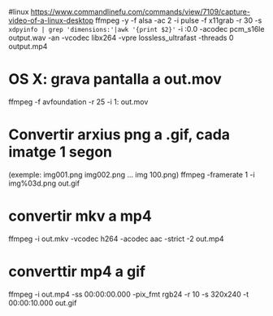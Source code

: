 #linux
  https://www.commandlinefu.com/commands/view/7109/capture-video-of-a-linux-desktop
  ffmpeg -y -f alsa -ac 2 -i pulse -f x11grab -r 30 -s `xdpyinfo | grep 'dimensions:'|awk '{print $2}'` -i :0.0 -acodec pcm_s16le output.wav -an -vcodec libx264 -vpre lossless_ultrafast -threads 0 output.mp4

# OS X: grava pantalla a out.mov
  ffmpeg -f avfoundation -r 25 -i 1: out.mov

# Convertir arxius png a .gif, cada imatge 1 segon
  (exemple: img001.png img002.png ... img 100.png)
  ffmpeg -framerate 1 -i img%03d.png out.gif

# convertir mkv a mp4
  ffmpeg -i out.mkv -vcodec h264 -acodec aac -strict -2 out.mp4

# converttir mp4 a gif
  ffmpeg -i out.mp4 -ss 00:00:00.000 -pix_fmt rgb24 -r 10 -s 320x240 -t 00:00:10.000 out.gif
